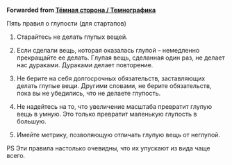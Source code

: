 **Forwarded from [Тёмная сторона / Темнографика](https://t.me/temno/1362)**

Пять правил о глупости (для стартапов)

1. Старайтесь не делать глупых вещей.

2. Если сделали вещь, которая оказалась глупой – немедленно прекращайте ее делать. Глупая вещь, сделанная один раз, не делает нас дураками. Дураками делает повторение.

3. Не берите на себя долгосрочных обязательств, заставляющих делать глупые вещи. Другими словами, не берите обязательств, пока вы не убедились, что не делаете глупость.

4. Не надейтесь на то, что увеличение масштаба превратит глупую вещь в умную. Это только превратит маленькую глупость в большую.

5. Имейте метрику, позволяющую отличать глупую вещь от неглупой.

PS Эти правила настолько очевидны, что их упускают из вида чаще всего.